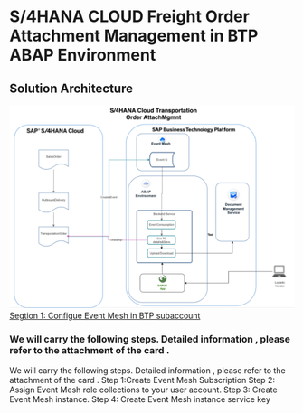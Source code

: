# S/4HANA CLOUD Freight Order Attachment Management in BTP ABAP Environment

## Solution Architecture
![alt text](image.png)
[Segtion 1: Configue Event Mesh in BTP subaccount](./Segtion%201%20Configue%20Event%20Mesh%20in%20BTP%20subaccount/README.md)


### We will carry the following steps. Detailed information , please refer to the attachment of the card .


We will carry the following steps. Detailed information , please refer to the attachment of the card .
Step 1:Create Event Mesh Subscription
Step 2: Assign Event Mesh role collections to your user account.
Step 3: Create Event Mesh instance.
Step 4: Create Event Mesh instance service key

